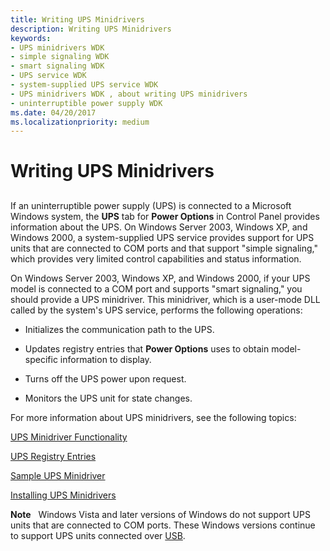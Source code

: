 ```yaml
---
title: Writing UPS Minidrivers
description: Writing UPS Minidrivers
keywords:
- UPS minidrivers WDK
- simple signaling WDK
- smart signaling WDK
- UPS service WDK
- system-supplied UPS service WDK
- UPS minidrivers WDK , about writing UPS minidrivers
- uninterruptible power supply WDK
ms.date: 04/20/2017
ms.localizationpriority: medium
---
```


# Writing UPS Minidrivers


## <span id="ddk_writing_ups_minidrivers_kg"></span><span id="DDK_WRITING_UPS_MINIDRIVERS_KG"></span>


If an uninterruptible power supply (UPS) is connected to a Microsoft Windows system, the **UPS** tab for **Power Options** in Control Panel provides information about the UPS. On Windows Server 2003, Windows XP, and Windows 2000, a system-supplied UPS service provides support for UPS units that are connected to COM ports and that support "simple signaling," which provides very limited control capabilities and status information.

On Windows Server 2003, Windows XP, and Windows 2000, if your UPS model is connected to a COM port and supports "smart signaling," you should provide a UPS minidriver. This minidriver, which is a user-mode DLL called by the system's UPS service, performs the following operations:

-   Initializes the communication path to the UPS.

-   Updates registry entries that **Power Options** uses to obtain model-specific information to display.

-   Turns off the UPS power upon request.

-   Monitors the UPS unit for state changes.

For more information about UPS minidrivers, see the following topics:

[UPS Minidriver Functionality](ups-minidriver-functionality.md)

[UPS Registry Entries](ups-registry-entries.md)

[Sample UPS Minidriver](sample-ups-minidriver.md)

[Installing UPS Minidrivers](installing-ups-minidrivers.md)

**Note**   Windows Vista and later versions of Windows do not support UPS units that are connected to COM ports. These Windows versions continue to support UPS units connected over [USB](../index.yml).

 

 

